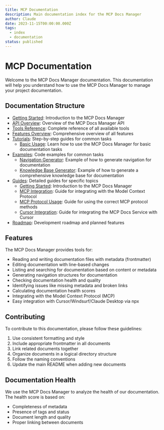 ```yaml
---
title: MCP Documentation
description: Main documentation index for the MCP Docs Manager
author: Claude
date: 2023-11-15T00:00:00.000Z
tags:
  - index
  - documentation
status: published
---
```


# MCP Documentation

Welcome to the MCP Docs Manager documentation. This documentation will help you understand how to use the MCP Docs Manager to manage your project documentation.

## Documentation Structure

- [Getting Started](guides/getting-started.md): Introduction to the MCP Docs Manager
- [API Overview](api/overview.md): Overview of the MCP Docs Manager API
- [Tools Reference](api/tools-reference.md): Complete reference of all available tools
- [Features Overview](features.md): Comprehensive overview of all features
- [Tutorials](tutorials/basic-usage.md): Step-by-step guides for common tasks
  - [Basic Usage](tutorials/basic-usage.md): Learn how to use the MCP Docs Manager for basic documentation tasks
- [Examples](examples/documentation-health-check.md): Code examples for common tasks
  - [Navigation Generator](examples/navigation-generator.md): Example of how to generate navigation for documentation
  - [Knowledge Base Generator](examples/knowledge-base-generator.md): Example of how to generate a comprehensive knowledge base for documentation
- [Guides](guides/getting-started.md): Detailed guides for specific topics
  - [Getting Started](guides/getting-started.md): Introduction to the MCP Docs Manager
  - [MCP Integration](guides/mcp-integration.md): Guide for integrating with the Model Context Protocol
  - [MCP Protocol Usage](guides/mcp-protocol-usage.md): Guide for using the correct MCP protocol methods
  - [Cursor Integration](guides/cursor-integration.md): Guide for integrating the MCP Docs Service with Cursor
- [Roadmap](roadmap.md): Development roadmap and planned features

## Features

The MCP Docs Manager provides tools for:

- Reading and writing documentation files with metadata (frontmatter)
- Editing documentation with line-based changes
- Listing and searching for documentation based on content or metadata
- Generating navigation structures for documentation
- Checking documentation health and quality
- Identifying issues like missing metadata and broken links
- Calculating documentation health scores
- Integrating with the Model Context Protocol (MCP)
- Easy integration with Cursor/Windsurf/Claude Desktop via npx

## Contributing

To contribute to this documentation, please follow these guidelines:

1. Use consistent formatting and style
2. Include appropriate frontmatter in all documents
3. Link related documents together
4. Organize documents in a logical directory structure
5. Follow the naming conventions
6. Update the main README when adding new documents

## Documentation Health

We use the MCP Docs Manager to analyze the health of our documentation. The health score is based on:

- Completeness of metadata
- Presence of tags and status
- Document length and quality
- Proper linking between documents
